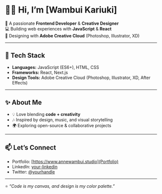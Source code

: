 # 👩‍💻 Hi, I’m [Wambui Kariuki]

🌸 A passionate **Frontend Developer** & **Creative Designer**  
💻 Building web experiences with **JavaScript** & **React**  
🎨 Designing with **Adobe Creative Cloud** (Photoshop, Illustrator, XD)

---

## 🚀 Tech Stack
- **Languages:** JavaScript (ES6+), HTML, CSS  
- **Frameworks:** React, Next.js  
- **Design Tools:** Adobe Creative Cloud (Photoshop, Illustrator, XD, After Effects)

---

## ✨ About Me
- 💡 Love blending **code + creativity**  
- 🎶 Inspired by design, music, and visual storytelling  
- 🌍 Exploring open-source & collaborative projects  

---

## 📫 Let’s Connect
- Portfolio: [https://www.annewambui.studio](Portfolio)  
- LinkedIn: [your-linkedin](#)  
- Twitter: [@yourhandle](#)  

---
⭐️ *“Code is my canvas, and design is my color palette.”*
